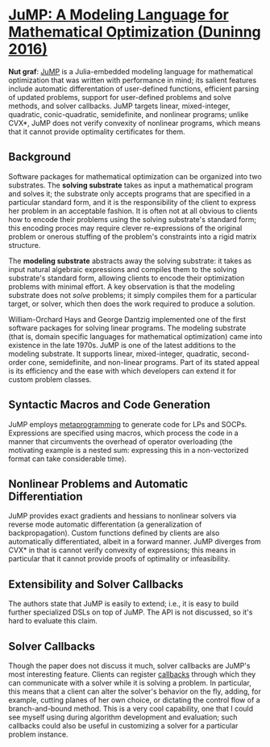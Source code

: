 # [JuMP: A Modeling Language for Mathematical Optimization (Duninng 2016)](https://arxiv.org/pdf/1508.01982.pdf)

**Nut graf**: [JuMP](https://jump.readthedocs.io/en/latest/index.html) is a
Julia-embedded modeling language for mathematical optimization that was written
with performance in mind; its salient features include automatic differentation
of user-defined functions, efficient parsing of updated problems, support for
user-defined problems and solve methods, and solver callbacks. JuMP targets
linear, mixed-integer, quadratic, conic-quadratic, semidefinite, and nonlinear
programs; unlike CVX*, JuMP does not verify convexity of nonlinear programs,
which means that it cannot provide optimality certificates for them.

## Background
Software packages for mathematical optimization can be organized into two
substrates. The **solving substrate** takes as input a mathematical program
and solves it; the substrate only accepts programs that are specified in
a particular standard form, and it is the responsibility of the client to
express her problem in an acceptable fashion. It is often not
at all obvious to clients how to encode their problems using the solving
substrate\'s standard form; this encoding proces may require 
clever re-expressions of the original problem or onerous stuffing of
the problem\'s constraints into a rigid matrix structure.

The **modeling substrate** abstracts away the solving substrate: it takes
as input natural algebraic expressions and compiles them to the solving
substrate\'s standard form, allowing clients to encode their optimization
problems with minimal effort. A key observation is that the modeling substrate
does not *solve* problems; it simply compiles them for a particular target,
or solver, which then does the work required to produce a solution.

William-Orchard Hays and George Dantzig implemented one of the first software
packages for solving linear programs. The modeling substrate (that is,
domain specific languages for mathematical optimization) came into existence
in the late 1970s. JuMP is one of the latest additions to the modeling
substrate. It supports linear, mixed-integer, quadratic, second-order cone,
semidefinite, and non-linear programs. Part of its stated appeal is its
efficiency and the ease with which developers can extend it for custom problem
classes.

## Syntactic Macros and Code Generation
JuMP employs
[metaprogramming](https://docs.julialang.org/en/stable/manual/metaprogramming/)
to generate code for LPs and SOCPs. Expressions are specified using macros,
which process the code in a manner that circumvents the overhead of operator
overloading (the motivating example is a nested sum: expressing this
in a non-vectorized format can take considerable time).

## Nonlinear Problems and Automatic Differentiation
JuMP provides exact gradients and hessians to nonlinear solvers via
reverse mode automatic differentation (a generalization of backpropagation).
Custom functions defined by clients are also automatically differentiated,
albeit in a forward manner. JuMP diverges from CVX* in that is cannot
verify convexity of expressions; this means in particular that it cannot
provide proofs of optimality or infeasibility.

## Extensibility and Solver Callbacks
The authors state that JuMP is easily to extend; i.e., it is easy to
build further specialized DSLs on top of JuMP. The API is not discussed, so
it\'s hard to evaluate this claim.

## Solver Callbacks
Though the paper does not discuss it much, solver callbacks are JuMP\'s most
interesting feature. Clients can register
[callbacks](https://jump.readthedocs.io/en/latest/callbacks.html) through which
they can communicate with a solver while it is solving a problem. In
particular, this means that a client can alter the solver\'s behavior on the
fly, adding, for example, cutting planes of her own choice, or dictating the
control flow of a branch-and-bound method. This is a very cool capability, one
that I could see myself using during algorithm development and evaluation; such
callbacks could also be useful in customizing a solver for a particular problem
instance.
